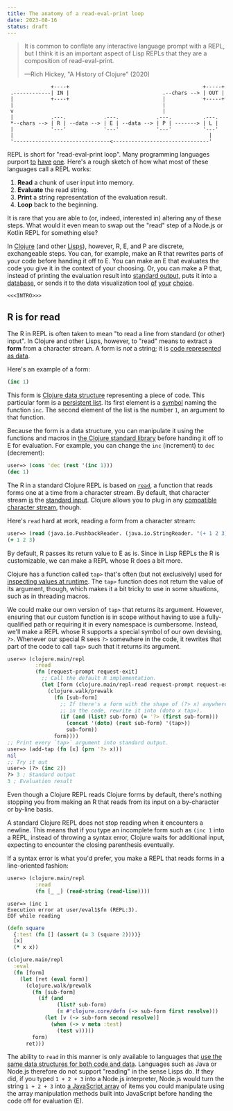 ```yaml
---
title: The anatomy of a read-eval-print loop
date: 2023-08-16
status: draft
---
```


<!--
- Clojure, eval->print even more powerful because of non-opaque (limpid, lucid, plain) data
- Clojure has datafication, a process that turns an opaque object into plain data
-->

>It is common to conflate any interactive language prompt with a REPL, but I think it is an important aspect of Lisp REPLs that they are a composition of  read-eval-print.
>
>—Rich Hickey, "A History of Clojure" (2020)

```svgbob
              +----+                                           +-----+
 .------------| IN |                              .--chars --> | OUT |
 |            +----+                              |            +-----+
 |                                                |
 v                                                |
 |            .---.            .---.            .---.          .---.
 *--chars --> | R | --data --> | E | --data --> | P | -------> | L |
 |            '---'            '---'            '---'          '---'
 |                                                               |
 '-------------------------------<-------------------------------'
```

REPL is short for "read-eval-print loop". Many programming languages purport [to](https://docs.oracle.com/en/java/javase/20/jshell/introduction-jshell.html#GUID-630F27C8-1195-4989-9F6B-2C51D46F52C8) [have](https://nodejs.org/api/repl.html#repl) [one](https://www.jetbrains.com/help/idea/kotlin-repl.html#kotlin-repl). Here's a rough sketch of how what most of these languages call a REPL works:

1. **Read** a chunk of user input into memory.
2. **Evaluate** the read string.
3. **Print** a string representation of the evaluation result.
4. **Loop** back to the beginning.

It is rare that you are able to (or, indeed, interested in) altering any of these steps. What would it even mean to swap out the "read" step of a Node.js or Kotlin REPL for something else?

In [Clojure](https://clojure.org) (and other [Lisps](https://en.wikipedia.org/wiki/Lisp_(programming_language))), however, R, E, and P are discrete, exchangeable steps. You can, for example, make an R that rewrites parts of your code before handing it off to E. You can make an E that evaluates the code you give it in the context of your choosing. Or, you can make a P that, instead of printing the evaluation result into [standard output](https://www.gnu.org/software/libc/manual/html_node/Standard-Streams.html#index-stdout), puts it into a [database](https://github.com/quoll/asami), or sends it to the data visualization tool [of](https://github.com/eerohele/tab) [your](https://github.com/djblue/portal) [choice](https://clojure.org/news/2023/04/28/introducing-morse).

`<<<INTRO>>>`

## R is for read

The R in REPL is often taken to mean "to read a line from standard (or other) input". In Clojure and other Lisps, however, to "read" means to extract a **form** from a character stream. A form is *not* a string; it is [code represented as data](https://www.expressionsofchange.org/dont-say-homoiconic).

Here's an example of a form:

```clojure
(inc 1)
```

This form is [Clojure data structure](https://clojure.org/reference/data_structures) representing a piece of code. This particular form is a [persistent list](https://clojure.org/reference/data_structures#Lists). Its first element is a [symbol](https://clojure.org/reference/reader#_symbols) naming the function `inc`. The second element of the list is the number `1`, an argument to that function.

Because the form is a data structure, you can manipulate it using the functions and macros in [the Clojure standard library](https://clojure.org/api/cheatsheet) before handing it off to E for evaluation. For example, you can change the `inc` (increment) to `dec` (decrement):

```clojure
user=> (cons 'dec (rest '(inc 1)))
(dec 1)
```




The R in a standard Clojure REPL is based on [`read`](https://clojure.github.io/clojure/clojure.core-api.html#clojure.core/read), a function that reads forms one at a time from a character stream. By default, that character stream [is](https://clojure.github.io/clojure/clojure.core-api.html#clojure.core/*in*) the [standard input](https://www.gnu.org/software/libc/manual/html_node/Standard-Streams.html#index-stdin). Clojure allows you to plug in any [compatible character stream](https://docs.oracle.com/en/java/javase/17/docs/api/java.base/java/io/PushbackReader.html), though.

Here's `read` hard at work, reading a form from a character stream:

```clojure
user=> (read (java.io.PushbackReader. (java.io.StringReader. "(+ 1 2 3)")))
(+ 1 2 3)
```

By default, R passes its return value to E as is. Since in Lisp REPLs the R is customizable, we can make a REPL whose R does a bit more.

Clojure has a function called `tap>` that's often (but not exclusively) used for [inspecting values at runtime](https://dev.to/hlship/debugging-clojure-at-the-repl-using-tap-2pm5). The `tap>` function does not return the value of its argument, though, which makes it a bit tricky to use in some situations, such as in threading macros.

We could make our own version of `tap>` that returns its argument. However, ensuring that our custom function is in scope without having to use a fully-qualified path or requiring it in every namespace is cumbersome. Instead, we'll make a REPL whose R supports a special symbol of our own devising, `?>`. Whenever our special R sees `?>` somewhere in the code, it rewrites that part of the code to call `tap>` such that it returns its argument.

```clojure
user=> (clojure.main/repl
         :read
         (fn [request-prompt request-exit]
           ;; Call the default R implementation.
           (let [form (clojure.main/repl-read request-prompt request-exit)]
             (clojure.walk/prewalk
               (fn [sub-form]
                 ;; If there's a form with the shape of (?> x) anywhere
                 ;; in the code, rewrite it into (doto x tap>).
                 (if (and (list? sub-form) (= '?> (first sub-form)))
                   (concat '(doto) (rest sub-form) '(tap>))
                   sub-form))
               form))))
;; Print every `tap>` argument into standard output.
user=> (add-tap (fn [x] (prn '?> x)))
nil
;; Try it out
user=> (?> (inc 2))
?> 3 ; Standard output
3 ; Evaluation result
```

Even though a Clojure REPL reads Clojure forms by default, there's nothing stopping you from making an R that reads from its input on a by-character or by-line basis.

A standard Clojure REPL does not stop reading when it encounters a newline. This means that if you type an incomplete form such as `(inc 1` into a REPL, instead of throwing a syntax error, Clojure waits for additional input, expecting to encounter the closing parenthesis eventually.

If a syntax error is what you'd prefer, you make a REPL that reads forms in a line-oriented fashion:

```clojure
user=> (clojure.main/repl
         :read
         (fn [_ _] (read-string (read-line))))
```
```
user=> (inc 1
Execution error at user/eval1$fn (REPL:3).
EOF while reading
```

<!-- EVAL -->
```clojure
(defn square
  {:test (fn [] (assert (= 3 (square 2))))}
  [x]
  (* x x))

(clojure.main/repl
  :eval
  (fn [form]
    (let [ret (eval form)]
      (clojure.walk/prewalk
        (fn [sub-form]
          (if (and
                (list? sub-form)
                (= #'clojure.core/defn (-> sub-form first resolve)))
            (let [v (-> sub-form second resolve)]
              (when (-> v meta :test)
                (test v)))))
        form)
      ret)))
```

The ability to `read` in this manner is only available to languages that [use the same data structures for both code and data](https://www.expressionsofchange.org/dont-say-homoiconic). Languages such as Java or Node.js therefore do not support "reading" in the sense Lisps do. If they did, if you typed `1 + 2 + 3` into a Node.js interpreter, Node.js would turn the string `1 + 2 + 3` into [a JavaScript array](https://developer.mozilla.org/en-US/docs/Web/JavaScript/Reference/Global_Objects/Array) of items you could manipulate using the array manipulation methods built into JavaScript before handing the code off for evaluation (E).

<!--
  Mention input/output stream rebinding!
-->

<!--
Going even further, the ability to swap in your own R, E and P means that you can reappropriate a Lisp REPL into something else altogether. You can turn a REPL into a unit-aware calculator, an interface for interacting with a large language model, or an interpreter for another programming language.

Another defining feature of Lisp REPLs is that you can run a new REPL from within an existing REPL. Here's an example:

```clojure
(clojure.main/repl
  :prompt (fn [] (println "What's your name? "))
  :read (fn [_ _] (read-line))
  :eval (fn [name] (printf "Hello, %s!\n" name)))
```

If you execute that code in an existing Clojure REPL, you will find yourself in a new REPL that will commence a sustained inquiry regarding your name.


That REPLs can nest like [Matryoshka dolls](https://en.wikipedia.org/wiki/Matryoshka_doll) requires that the input of the R in the top-level REPL (the outermost doll) be unadorned with any sort of framing carrying (usually) metadata related to the code. That is, the input to R must be:

```clojure
(inc 1)
````

Instead of this:

```clojure
{:op "eval" :code "(inc 1)" :ns "user" :file "user.clj" :line "3" :column "1"}
```

If you find that the input to R is enfolded in an envelope like this, you are not sitting at a REPL, but instead a remote procedure call (RPC) server [of some sort](https://nrepl.org/nrepl/1.0/index.html).

If you are, that is not a bad thing. RPC-style message framing has many benefits: being able to bundle input and metadata makes it straightforward to assign file, line and column number for use in error messages. Specifically to Clojure, having easy access to both code and the [namespace](https://clojure.org/reference/namespaces) in whose context to both read (R) and evaluate (E) said code is very helpful.

```clojure
=> {:op "eval" :code "(read)"}
<= {:status #{:need-input}}
=> {:op "stdin" :stdin "(inc 1)"}
<= {:ns "user" :value "(inc 1)"}
```
-->
<!--
If having a REPL as your initial communication protocol is a Matryoshka doll, having an RPC server instead is a Matryoshka doll filled with concrete.
-->



<!--
Reading needs ns context, too, because of e.g. auto-qualified keywords
  -->

<!--
You can make your own REPL that throws an exception if the form you try to evaluate calls a deprecated function, for example. Or, instead of printing the evaluation result into the [standard output](https://www.gnu.org/software/libc/manual/html_node/Standard-Streams.html#index-stdout) stream, you can make a REPL that stores all evaluation results in a database, or sends the result to the data visualization tool of your choice.

To run a new REPL, you need not abandon your existing REPL. Instead, you reappropriate

The ability to do this relies on the simplicity of the protocol the REPL uses for both input and output. Contrast this with RPC-style protocols like nREPL. nREPL is short for "Network REPL". "Not a REPL" would be a more fitting moniker.

<aside>Do not construe this as a criticism of nREPL. nREPL is a fine tool, and one for whose existence the Clojure community can be grateful for.</aside>

```clojure
;; Input
{:op "eval" :code "(inc 1)"}

;; Output
{:session "4cee2336-1977-4049-af82-5c5e8ecfeebe", :ns "user", :value "2"}
{:session "4cee2336-1977-4049-af82-5c5e8ecfeebe", :status #{:done}}
```

In fact, the ability to swap out the first three letters in "REPL" means that you can reappropriate a Lisp REPL into something else altogether. You can turn one into a unit-aware calculator, an interpreter for a completely different language, or an interface for interacting with a large language model.
-->

<!--
You can even turn a Clojure REPL into a Java, uh, "REPL", if you want. Behold:

```clojure
(let [jshell (jdk.jshell.JShell/create)
      eval-counter (atom 0)]
  (clojure.main/repl
    :init
    (fn [] (reset! eval-counter 0))

    :prompt
    (fn []
      (print "\njshell> ")
      (flush))

    :read
    (fn [_ request-exit]
      (let [input (read-line)]
        ;; Ctrl+D to exit
        (if (nil? input)
          request-exit
          input)))

    :eval
    (fn [string] (.eval jshell string))

    :print
    (fn [events]
      (run!
        (fn [event]
          (println (str "$" (swap! eval-counter inc)) "==>" (.value event)))
        events))))
```

You can then bask in Java's exactitude and pith from the comfort of your Clojure REPL:

```java
jshell> import java.util.stream.Collectors;
$1 ==> nil
jshell> import java.util.stream.Stream;
$2 ==> nil
jshell> var stream = Stream.of("a", "b", "c");
$3 ==> java.util.stream.ReferencePipeline$Head@64bfbc86
jshell> stream.filter(s -> s.contains("b")).collect(Collectors.toList());
$4 ==> [b]
```

In contrast, reading, evaluation, and printing are not discrete steps in JShell and its ilk. You cannot nest a Clojure REPL within JShell.
-->

<!--
With a REPL in hand, your imagination's the limit of what you can do.
-->

<!--
Inserting code into the REPL is 100% the same thing as reading the code from a file (unlike e.g. Java).
-->

<!--
1. **Read** a chunk of characters that constitute a *form* (data) into memory.
2. **Evaluate** the form to yield a *value* (data).
3. **Print** a string representation of the value (data).
4. **Loop** back to the beginning.
-->

<!-- The REPL is a foundational technology that's -->
<!--
In this article, I aim to demonstrate what sets Lisp REPLs apart from interactive shells most other languages have. My background is in Clojure. I'll therefore use Clojure in all code examples in this article. I have little to no experience with Common Lisp, Scheme, or other precursors of Clojure. I am aware that Common Lisp, for example, has a more sophisticated REPL than Clojure, but I'm unqualified to discuss the particulars of that subject.
-->
<!--
## Read

The *read* step of REPLs is often taken to mean "to read a line from standard (or other) input". In Clojure and other Lisps, however, "reading" has a specific meaning. The [`read`](https://www.cs.cmu.edu/Groups/AI/html/cltl/clm/node188.html#SECTION002611000000000000000) function takes a group of characters and turns them into something called a **form**. In Clojure, a [form](https://www.cs.cmu.edu/Groups/AI/html/cltl/clm/node56.html#SECTION00910000000000000000) is any value Clojure can evaluate to produce a new value. Here are examples of forms:

- `42`
- `filter`
- `{:a :b}`
- `(+ 1 2)`

Here's an example of reading a form from a string:

```clojure
user=> (read-string "(+ 1 2 3)")
(+ 1 2 3)
```

Here, `read-string` returns the form `(+ 1 2 3)`. It is an immutable list you can manipulate using the functions in the Clojure standard library. For example, given `(+ 1 2 3)`, you can change the plus to a minus:

```clojure
;; *1 is a reference to the previous evaluation result; here, (+ 1 2 3).
;;
;; cons is a function that, given a value and a list, prepends the value into
;; the list.
;;
;; rest is a function that returns its input, sans the first element (in this
;; case, (1 2 3).
user=> (cons '- (rest *1))
(- 1 2 3)
```

This is obviously not a useful example. Its point is to demonstrate the malleability that having a distinct reading step offers.

The ability to `read` in this manner is only available to languages that [use the same data structures for both code and data](https://www.expressionsofchange.org/dont-say-homoiconic). Languages such as Java or Node.js therefore do not support "reading" in the sense Lisps do. For example, if you type `1 + 2 + 3` into a Node.js interpreter, Node.js does not first turn the string `1 + 2 + 3` into [a JavaScript array](https://developer.mozilla.org/en-US/docs/Web/JavaScript/Reference/Global_Objects/Array) of items you would then be able to manipulate using the array manipulation methods built into JavaScript. The concept of "reading" in this sense does not exists

Reading being a distinct step means you can extend the default `read` implementation or replace it with your own. For example, you can make a reader function that it otherwise the same as the regular `read` function, except that it throws an exception if you try using a deprecated function or macro.
-->
<!--

Here's a Clojure function that, given a form, throws an exception if there's a reference to a deprecated [Var](https://clojure.org/reference/vars) anywhere in the form. (Understanding the function requires some fluency in Clojure. If you don't have that, just skip it: the implementation details are not important here.)

```clojure
(defn throw-on-deprecated
  "Given a form, throw an exception if the form refers to a deprecated var."
  [form]
  (when (seq? form)
    (clojure.walk/prewalk
      (fn [form]
        (when (symbol? form)
          (let [v (resolve form)]
            (when (-> v meta :deprecated)
              (throw (ex-info (format "Call to deprecated var: %s." (pr-str v))
                       {:var v})))))))))
```

To use the function above, you'd use `clojure.main/repl`, which allows you to swap out your own implementations of reading, evaluation, and printing:

```clojure
;; Run a new REPL that throws an exception when it reads a form that refers to
;; a deprecated var.
user=> (clojure.main/repl
         :read
         (fn [_ _]
           (doto (read *in*) throw-on-deprecated)))
user=> (inc 1)
2
user=> (replicate 1 2)
```

Yields:

```
Execution error (ExceptionInfo) at user/eval8195$fn$fn (user:NO_SOURCE_FILE).
Call to deprecated var: #'clojure.core/replicate.
```

-->
<!--
## Evaluate

The `eval` function accepts a form and returns data.
-->
<!-- binding example! e.g. print-length, etc. maybe warn-on-reflection? -->
<!-- The only limits that apply to customizing your REPL are the limits of your programming language. -->
<!--
Given:

```clojure
(clojure.main/repl
  :eval
  (fn [form]
    (binding [*warn-on-reflection* true]
      (let [ret (eval form)]
        ;; Some REPL implementations don't auto-flush after writing to the
        ;; error stream. We'll therefore flush manually after
        ;; evaluation to make sure the reflection warning becomes
        ;; visible.
        (flush *err*)
        ret))))
```

Then:

```clojure
(defn upper-case
  [s]
  (.toUpperCase s))
```

Yields:

```
Reflection warning, my.clj:3:3 - reference to field toUpperCase can't be resolved.
#'user/upper-case
```

## Print

```clojure
(clojure.main/repl
  :print (fn [value] (tab.api/tab> user/tab value)))

(clojure.reflect/reflect java.time.Clock)
```

## Tradeoffs

The


- Discuss intermingling of evaluation results and standard output
- Discuss difficulty of clients linking inputs to outputs (e.g. inline results)
-->

<!--
When you build on a REPL, you (or your editor) could easily swap between REPL and RPC communication modes. In contrast, it is not possible to go from RPC to REPL.

Demonstrate nesting REPLs and escaping back into the
-->

<!--
Nested REPL that:
- Stores the previous input and output or exception
- Submits them to ChatGPT for analysis.
-->

<!--
- ChatGPT example
- use clojure.main/repl
-->

<!-- ClojureScript eval yields strings, not data -->

<!--
nREPL and other RPC-style protocols complect (drink) reading and evaluation: since there is no separate read step, it is not possible to customize.

Can't use nREPL to start a ChatGPT REPL.
-->

<!--
The REPL is a substrate. It is the simplest possible protocol: character streams in, character streams out.
-->

<!--
Being a Lisp, Clojure has a plethora of REPLs. It has [nREPL](https://nrepl.org), which is probably the most widely used tool of any kind in the entire Clojure ecosystem. Clojure has a built-in [REPL](https://clojure.github.io/clojure/clojure.main-api.html#clojure.main/repl), which you can [serve over a network socket](https://clojure.org/reference/repl_and_main#_launching_a_socket_server). Clojure also has [prepl](https://clojuredocs.org/clojure.core.server/prepl), a (strangely underdocumented) REPL that almost no one uses, which yields "structured output (for programs)." There's also [Unrepl](https://github.com/Unrepl/unrepl), which upgrades Clojure's built-in REPL or (nREPL, somehow, apparently) to use an extensible protocol for communicating with the Clojure runtime.
-->

<!--
- REPL to RPC vs. RPC to REPL
- Nested REPLs (ClojureScript, nREPL)
-->

<!--
A computer program is a list of instructions that tell a computer what to do.
![REPL](images/repl.svg)

For the past couple of years, I’ve been on this fool’s errand to make [my favorite text editor](https://www.sublimetext.com) a viable alternative for programming Clojure.

Like with most projects, in the beginning, I had no idea what I was doing. (I’m not sure I still do, to be honest.) All I knew was that I wanted to evaluate Clojure code directly from my editor and see the result.
-->

<!--
Like, I wanted to be able to do things like this:

First, I want to write a function definition in my editor, like this:

![REPL](images/repl-1.png)

Then, I want to be able to write code that calls that function

![REPL](images/repl-2.png)

Finally, I want to be able to execute that function call by hitting a key binding in my editor and have the result show up in my editor.


![REPL](images/repl-3.png)

 I’ve since realized that back then, and for a long time after, I didn’t even know what a REPL actually was. Most Clojure programmers, I’m sure, are in the same boat.

Most programmers have probably never really even thought about it too much, really. I mean, a REPL is this thing where type code and the computer gives you back the result. Right? That’s the way I thought about it, at least.
-->

<!--
  # What's in a REPL?

Most programmers recognize the acronym "REPL". When they hear "REPL", they think of this thing where you type in code and the computer prints the answer. You know, [`irb`](https://github.com/ruby/irb) for Ruby, [GHCi](https://downloads.haskell.org/~ghc/9.0.1/docs/html/users_guide/ghci.html) for Haskell, [`node`](https://nodejs.org/api/repl.html#repl_repl) for Node.js, and so on.

- irb, GHCi, etc. don't really have R
  - typing code into these has different semantics than specifying code in files
  - Rubyists, Haskellers, etc. typically don't sit at their interactive prompts all day every day developing programs
  - cf. Lisp
- What is "Socket REPL"
  - socket server is actually a more generic thing
  - prepl is just a different accept function
- nREPL is not really a REPL
  - "E" is not really "E"
-->

<!--
  ```clojure
(let [a (atom [])]
  (clojure.main/repl
    :read
    (fn [request-prompt request-exit]
      (if
        (zero? (count @a)) (do (swap! a conj (read-line)) request-prompt)
        (take 2 (swap! a conj (read-line)))))

    :eval
    (fn [[from to]]
      (println (clojure.java.process/exec "units" from to)))))
```
  -->